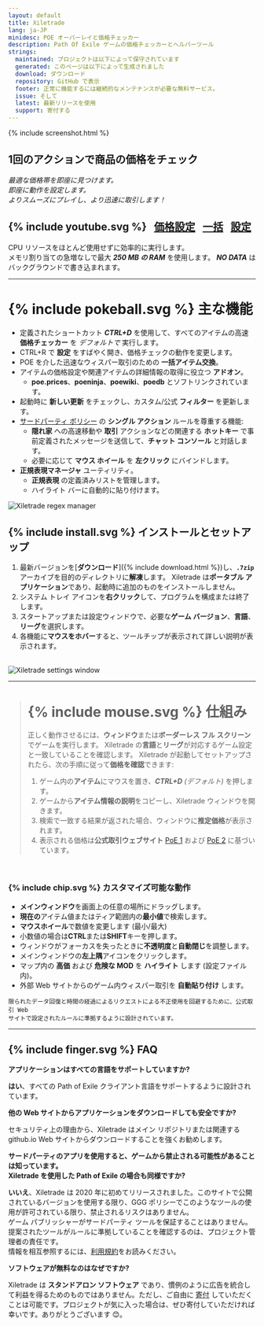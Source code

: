 ```yaml
---
layout: default
title: Xiletrade
lang: ja-JP
minidesc: POE オーバーレイと価格チェッカー
description: Path Of Exile ゲームの価格チェッカーとヘルパーツール
strings:
  maintained: プロジェクトは以下によって保守されています
  generated: このページは以下によって生成されました
  download: ダウンロード
  repository: GitHub で表示
  footer: 正常に機能するには継続的なメンテナンスが必要な無料サービス。
  issue: そして
  latest: 最新リリースを使用
  support: 寄付する
---
```

{% include screenshot.html %}
## 1回のアクションで商品の価格をチェック

*最適な価格帯を即座に見つけます。*  
*即座に動作を設定します。*  
*よりスムーズにプレイし、より迅速に取引します！*  

## {% include youtube.svg %} &nbsp; [価格設定](https://youtu.be/4mP3uOsr8oc) &nbsp; [一括](https://youtu.be/6yuLZXTho-A) &nbsp; [設定](https://youtu.be/libdIjrNM-8)<br>

CPU リソースをほとんど使用せずに効率的に実行します。  
メモリ割り当ての急増なしで最大 ***250 MB の RAM*** を使用します。
***NO DATA*** はバックグラウンドで書き込まれます。  

* * *

# {% include pokeball.svg %} 主な機能

- 定義されたショートカット ***CTRL+D*** を使用して、すべてのアイテムの高速 **価格チェッカー** を *デフォルトで* 実行します。
- CTRL+R で **設定** をすばやく開き、価格チェックの動作を変更します。
- POE を介した迅速なウィスパー取引のための **一括アイテム交換**。
- アイテムの価格設定や関連アイテムの詳細情報の取得に役立つ **アドオン**。
	- **poe.prices**、**poeninja**、**poewiki**、**poedb** とソフトリンクされています。
- 起動時に **新しい更新** をチェックし、カスタム/公式 **フィルター** を更新します。
- [サードパーティ ポリシー](https://www.pathofexile.com/developer/docs#policy) の **シングル アクション** ルールを尊重する機能:
	- **隠れ家** への高速移動や **取引** アクションなどの関連する **ホットキー** で事前定義されたメッセージを送信して、**チャット コンソール** と対話します。
	- 必要に応じて **マウス ホイール** を **左クリック** にバインドします。
- **正規表現マネージャ** ユーティリティ。
	- **正規表現** の定義済みリストを管理します。
	- ハイライト バーに自動的に貼り付けます。  

<img align="center" alt="Xiletrade regex manager" src="https://github.com/user-attachments/assets/1a3229fe-9f61-4c18-b4de-98e2ee026ace">
<br>

## {% include install.svg %} インストールとセットアップ

1. 最新バージョンを[**ダウンロード**]({% include download.html %})し、**`.7zip`** アーカイブを目的のディレクトリに**解凍**します。
Xiletrade は**ポータブル アプリケーション**であり、起動時に追加のものをインストールしません。
2. システム トレイ アイコンを**右クリック**して、プログラムを構成または終了します。
3. スタートアップまたは設定ウィンドウで、必要な**ゲーム バージョン**、**言語**、**リーグ**を選択します。
4. 各機能に**マウスをホバー**すると、ツールチップが表示されて詳しい説明が表示されます。  
<br>
<img alt="Xiletrade settings window" src="https://github.com/user-attachments/assets/2aa8b83a-9144-4b56-8d79-1808aac0d486">
<br>

* * *
> # {% include mouse.svg %} 仕組み
>
> 正しく動作させるには、**ウィンドウ**または**ボーダーレス フル スクリーン**でゲームを実行します。
> Xiletrade の**言語**と**リーグ**が対応するゲーム設定と一致していることを確認します。
> Xiletrade が起動してセットアップされたら、次の手順に従って**価格を確認**できます:
> 1. ゲーム内の**アイテム**にマウスを置き、***CTRL+D*** *(デフォルト)* を押します。
> 2. ゲームから**アイテム情報の説明**をコピーし、Xiletrade ウィンドウを開きます。
> 3. 検索で一致する結果が返された場合、ウィンドウに**推定価格**が表示されます。
> 4. 表示される価格は**公式取引ウェブサイト** [PoE 1](https://www.pathofexile.com/trade/search/) および [PoE 2](https://www.pathofexile.com/trade2/search/poe2/) に基づいています。
<br>

### {% include chip.svg %} カスタマイズ可能な動作

* **メインウィンドウ**を画面上の任意の場所にドラッグします。
* **現在の**アイテム値またはティア範囲内の**最小値**で検索します。
* **マウスホイール**で数値を変更します (最小/最大)
* 小数値の場合は**CTRL**または**SHIFT**キーを押します。
* ウィンドウがフォーカスを失ったときに**不透明度**と**自動閉じ**を調整します。
* メインウィンドウの**左上隅**アイコンをクリックします。
* マップ内の **高価** および **危険な MOD** を **ハイライト** します (設定ファイル内)。
* 外部 Web サイトからのゲーム内ウィスパー取引を **自動貼り付け** します。

```
限られたデータ回復と時間の経過によるリクエストによる不正使用を回避するために、公式取引 Web
サイトで設定されたルールに準拠するように設計されています。
```
* * *

## {% include finger.svg %} FAQ

<p class="accordion"><b>アプリケーションはすべての言語をサポートしていますか?</b></p>
<div class="panel">
<b>はい</b>、すべての Path of Exile クライアント言語をサポートするように設計されています。
</div>

<p class="accordion"><b>他の Web サイトからアプリケーションをダウンロードしても安全ですか?</b></p>
<div class="panel">
セキュリティ上の理由から、Xiletrade はメイン リポジトリまたは関連する github.io Web サイトからダウンロードすることを強くお勧めします。
</div>

<p class="accordion"><b>サードパーティのアプリを使用すると、ゲームから禁止される可能性があることは知っています。<br>Xiletrade を使用した Path of Exile の場合も同様ですか?</b></p>
<div class="panel">
<b>いいえ</b>、Xiletrade は 2020 年に初めてリリースされました。このサイトで公開されているバージョンを使用する限り、GGG ポリシーでこのようなツールの使用が許可されている限り、禁止されるリスクはありません。
<br>ゲーム パブリッシャーがサードパーティ ツールを保証することはありません。
提案されたツールがルールに準拠していることを確認するのは、プロジェクト管理者の責任です。
<br>情報を相互参照するには、<a target="_blank" rel="noopener noreferrer" href="https://www.pathofexile.com/developer/docs#policy">利用規約</a>をお読みください。
</div>

<p class="accordion"><b>ソフトウェアが無料なのはなぜですか?</b></p>
<div class="panel">
Xiletrade は <b>スタンドアロン ソフトウェア</b> であり、慣例のように広告を統合して利益を得るためのものではありません。ただし、ご自由に <a target="_blank" rel="noopener noreferrer" href="{{ site.github.paypal_url }}">寄付</a> していただくことは可能です。プロジェクトが気に入った場合は、ぜひ寄付していただければ幸いです。ありがとうございます 😊。
</div>